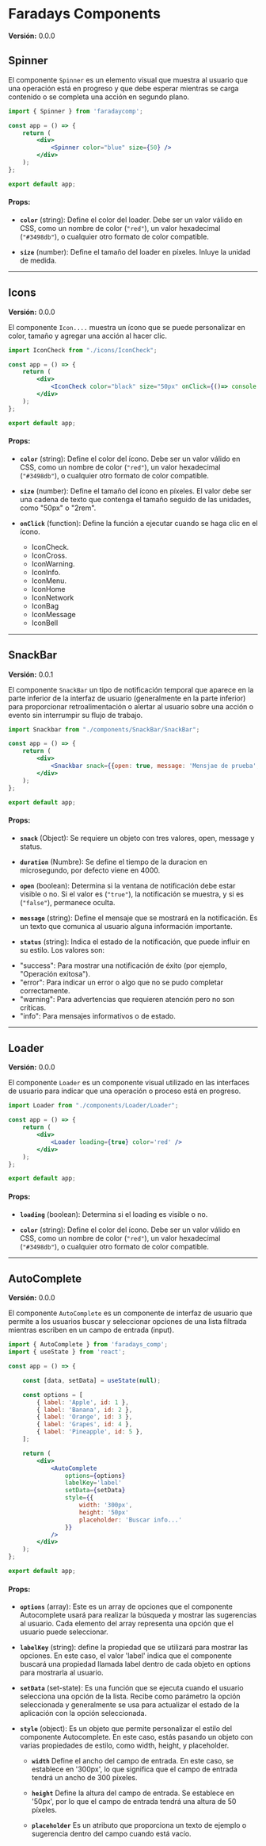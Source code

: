 # Faradays Components

**Versión:** 0.0.0

## Spinner

El componente `Spinner` es un elemento visual que muestra al usuario que una operación está en progreso y que debe esperar mientras se carga contenido o se completa una acción en segundo plano.


```jsx
import { Spinner } from 'faradaycomp';

const app = () => {
    return (
        <div>
            <Spinner color="blue" size={50} />
        </div>
    );
};

export default app;
```

#### Props:

- **`color`** (string): Define el color del loader. Debe ser un valor válido en CSS, como un nombre de color (`"red"`), un valor hexadecimal (`"#3498db"`), o cualquier otro formato de color compatible.
  
- **`size`** (number): Define el tamaño del loader en píxeles. Inluye la unidad de medida.


---


## Icons

**Versión:** 0.0.0


El componente `Icon....` muestra un ícono que se puede personalizar en color, tamaño y agregar una acción al hacer clic.

```jsx
import IconCheck from "./icons/IconCheck";

const app = () => {
    return (
        <div>
            <IconCheck color="black" size="50px" onClick={()=> console.log('hace click')}/>;
        </div>
    );
};

export default app;
```

#### Props:

- **`color`** (string): Define el color del ícono. Debe ser un valor válido en CSS, como un nombre de color (`"red"`), un valor hexadecimal (`"#3498db"`), o cualquier otro formato de color compatible.
  
- **`size`** (number): Define el tamaño del ícono en píxeles. El valor debe ser una cadena de texto que contenga el tamaño seguido de las unidades, como "50px" o "2rem".

- **`onClick`** (function): Define la función a ejecutar cuando se haga clic en el ícono.

    * IconCheck. 
    * IconCross.
    * IconWarning.
    * IconInfo.
    * IconMenu.
    * IconHome
    * IconNetwork
    * IconBag
    * IconMessage
    * IconBell



---



## SnackBar

**Versión:** 0.0.1


El componente `SnackBar` un tipo de notificación temporal que aparece en la parte inferior de la interfaz de usuario (generalmente en la parte inferior) para proporcionar retroalimentación o alertar al usuario sobre una acción o evento sin interrumpir su flujo de trabajo.

```jsx
import Snackbar from "./components/SnackBar/SnackBar";

const app = () => {
    return (
        <div>
            <Snackbar snack={{open: true, message: 'Mensjae de prueba', status: 'error' } duration={5000}} />
        </div>
    );
};

export default app;
```

#### Props:

- **`snack`** (Object): Se requiere un objeto con tres valores, open, message y status.

- **`duration`** (Numbre): Se define el tiempo de la duracion en microsegundo, por defecto viene en 4000.

- **`open`** (boolean): Determina si la ventana de notificación debe estar visible o no. Si el valor es (`"true"`), la notificación se muestra, y si es (`"false"`), permanece oculta.
  
- **`message`** (string): Define el mensaje que se mostrará en la notificación. Es un texto que comunica al usuario alguna información importante.

- **`status`** (string): Indica el estado de la notificación, que puede influir en su estilo. Los valores son:

* "success": Para mostrar una notificación de éxito (por ejemplo, "Operación exitosa").
* "error": Para indicar un error o algo que no se pudo completar correctamente.
* "warning": Para advertencias que requieren atención pero no son críticas.
* "info": Para mensajes informativos o de estado.


---



## Loader

**Versión:** 0.0.0


El componente `Loader` es un componente visual utilizado en las interfaces de usuario para indicar que una operación o proceso está en progreso.

```jsx
import Loader from "./components/Loader/Loader";

const app = () => {
    return (
        <div>
            <Loader loading={true} color='red' />
        </div>
    );
};

export default app;
```

#### Props:

- **`loading`** (boolean): Determina si el loading es visible o no.
  
- **`color`** (string): Define el color del ícono. Debe ser un valor válido en CSS, como un nombre de color (`"red"`), un valor hexadecimal (`"#3498db"`), o cualquier otro formato de color compatible.



---



## AutoComplete

**Versión:** 0.0.0


El componente `AutoComplete` es un componente de interfaz de usuario que permite a los usuarios buscar y seleccionar opciones de una lista filtrada mientras escriben en un campo de entrada (input).

```jsx
import { AutoComplete } from 'faradays_comp';
import { useState } from 'react';

const app = () => {

    const [data, setData] = useState(null);

    const options = [
        { label: 'Apple', id: 1 },
        { label: 'Banana', id: 2 },
        { label: 'Orange', id: 3 },
        { label: 'Grapes', id: 4 },
        { label: 'Pineapple', id: 5 },
    ];

    return (
        <div>
            <AutoComplete 
                options={options} 
                labelKey='label' 
                setData={setData} 
                style={{
                    width: '300px',
                    height: '50px'
                    placeholder: 'Buscar info...'
                }} 
            />
        </div>
    );
};

export default app;
```

#### Props:

- **`options`** (array): Este es un array de opciones que el componente Autocomplete usará para realizar la búsqueda y mostrar las sugerencias al usuario. Cada elemento del array representa una opción que el usuario puede seleccionar.
  
- **`labelKey`** (string): define la propiedad que se utilizará para mostrar las opciones. En este caso, el valor 'label' indica que el componente buscará una propiedad llamada label dentro de cada objeto en options para mostrarla al usuario.

- **`setData`** (set-state): Es una función que se ejecuta cuando el usuario selecciona una opción de la lista. Recibe como parámetro la opción seleccionada y generalmente se usa para actualizar el estado de la aplicación con la opción seleccionada.

- **`style`** (object): Es un objeto que permite personalizar el estilo del componente Autocomplete. En este caso, estás pasando un objeto con varias propiedades de estilo, como width, height, y placeholder.

    * **`width`** Define el ancho del campo de entrada. En este caso, se establece en '300px', lo que significa que el campo de entrada tendrá un ancho de 300 píxeles.

    * **`height`** Define la altura del campo de entrada. Se establece en '50px', por lo que el campo de entrada tendrá una altura de 50 píxeles.
    
    * **`placeholder`** Es un atributo que proporciona un texto de ejemplo o sugerencia dentro del campo cuando está vacío.